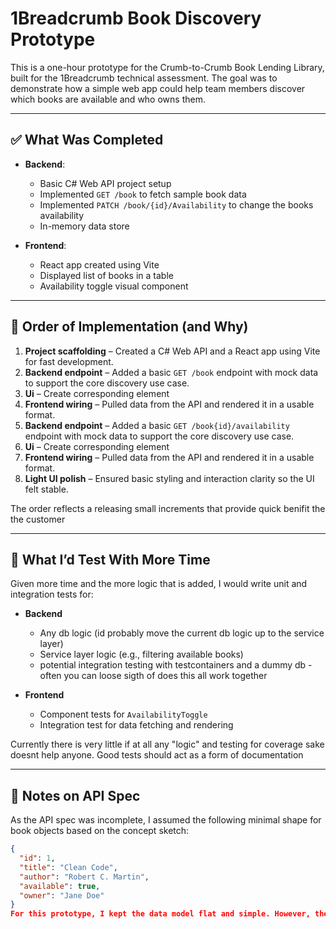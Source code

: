 # 1Breadcrumb Book Discovery Prototype

This is a one-hour prototype for the Crumb-to-Crumb Book Lending Library, built for the 1Breadcrumb technical assessment. The goal was to demonstrate how a simple web app could help team members discover which books are available and who owns them.

---


## ✅ What Was Completed

- **Backend**:
  - Basic C# Web API project setup
  - Implemented `GET /book` to fetch sample book data
  - Implemented `PATCH /book/{id}/Availability` to change the books availability
  - In-memory data store

- **Frontend**:
  - React app created using Vite
  - Displayed list of books in a table
  - Availability toggle visual component

---

## 🔄 Order of Implementation (and Why)

1. **Project scaffolding** – Created a C# Web API and a React app using Vite for fast development.
2. **Backend endpoint** – Added a basic `GET /book` endpoint with mock data to support the core discovery use case.
3. **Ui** – Create corresponding element
4. **Frontend wiring** – Pulled data from the API and rendered it in a usable format.
5. **Backend endpoint** – Added a basic `GET /book{id}/availability` endpoint with mock data to support the core discovery use case.
6. **Ui** – Create corresponding element
7. **Frontend wiring** – Pulled data from the API and rendered it in a usable format.
7. **Light UI polish** – Ensured basic styling and interaction clarity so the UI felt stable.

The order reflects a releasing small increments that provide quick benifit the the customer

---

## 🧪 What I’d Test With More Time

Given more time and the more logic that is added, I would write unit and integration tests for:

- **Backend**
  - Any db logic (id probably move the current db logic up to the service layer)
  - Service layer logic (e.g., filtering available books)
  - potential integration testing with testcontainers and a dummy db - often you can loose sigth of does this all work together

- **Frontend**
  - Component tests for `AvailabilityToggle`
  - Integration test for data fetching and rendering

Currently there is very little if at all any "logic" and testing for coverage sake doesnt help anyone. Good tests should act as a form of documentation


---

## 💬 Notes on API Spec

As the API spec was incomplete, I assumed the following minimal shape for book objects based on the concept sketch:

```json
{
  "id": 1,
  "title": "Clean Code",
  "author": "Robert C. Martin",
  "available": true,
  "owner": "Jane Doe"
}
For this prototype, I kept the data model flat and simple. However, there's a clear opportunity to normalize the schema in future iterations
